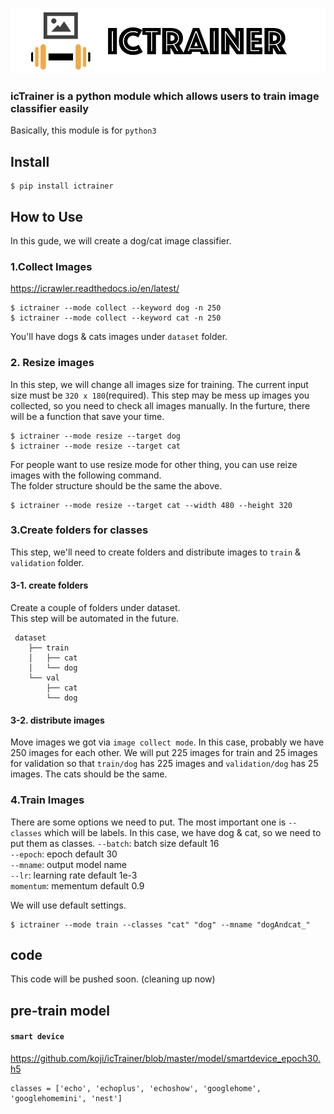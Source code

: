 <p align="center">
  <img width="auto" height="auto" src="https://github.com/koji/icTrainer/blob/master/top.png" style="border: none;
outline: none;">
</p>


### icTrainer is a python module which allows users to train image classifier easily

Basically, this module is for `python3`
## Install

```
$ pip install ictrainer
```

## How to Use
In this gude, we will create a dog/cat image classifier.
### 1.Collect Images
https://icrawler.readthedocs.io/en/latest/   

```
$ ictrainer --mode collect --keyword dog -n 250
$ ictrainer --mode collect --keyword cat -n 250
```
You'll have dogs & cats images under `dataset` folder.


### 2. Resize images
In this step, we will change all images size for training. The current input size must be `320 x 180`(required).
This step may be mess up images you collected, so you need to check all images manually. In the furture, there will be a function that save your time.  

```
$ ictrainer --mode resize --target dog
$ ictrainer --mode resize --target cat
```

For people want to use resize mode for other thing, you can use reize images with the following command.  
The folder structure should be the same the above.  
```
$ ictrainer --mode resize --target cat --width 480 --height 320
```

### 3.Create folders for classes
This step, we'll need to create folders and distribute images to `train` & `validation` folder.

#### 3-1. create folders
Create a couple of folders under dataset.   
This step will be automated in the future.  
```
 dataset
    ├── train
    │   ├── cat
    │   └── dog
    └── val
        ├── cat
        └── dog
```

#### 3-2. distribute images
Move images we got via `image collect mode`. In this case, probably we have 250 images for each other.
We will put 225 images for train and 25 images for validation so that `train/dog` has 225 images and `validation/dog` has 25 images. The cats should be the same.

### 4.Train Images
There are some options we need to put. The most important one is `--classes` which will be labels. In this case, we have dog & cat, so we need to put them as classes.
`--batch`: batch size default 16        
`--epoch`: epoch default 30       
`--mname`: output model name      
`--lr`: learning rate default 1e-3       
`momentum`: mementum default 0.9     

We will use default settings.

```
$ ictrainer --mode train --classes "cat" "dog" --mname "dogAndcat_"
```

## code
This code will be pushed soon. (cleaning up now)

## pre-train model
#### `smart device`   
https://github.com/koji/icTrainer/blob/master/model/smartdevice_epoch30.h5      
```
classes = ['echo', 'echoplus', 'echoshow', 'googlehome', 'googlehomemini', 'nest']   
```
